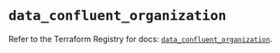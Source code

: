 # `data_confluent_organization`

Refer to the Terraform Registry for docs: [`data_confluent_organization`](https://registry.terraform.io/providers/confluentinc/confluent/2.9.0/docs/data-sources/organization).
